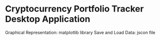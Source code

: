 # Cryptocurrency Portfolio Tracker  Desktop Application
Graphical Representation: matplotlib library
Save and Load Data: jscon file
